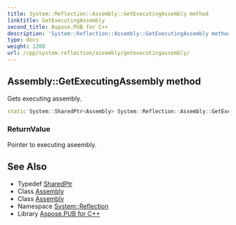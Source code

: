 ```yaml
---
title: System::Reflection::Assembly::GetExecutingAssembly method
linktitle: GetExecutingAssembly
second_title: Aspose.PUB for C++
description: 'System::Reflection::Assembly::GetExecutingAssembly method. Gets executing assembly in C++.'
type: docs
weight: 1200
url: /cpp/system.reflection/assembly/getexecutingassembly/
---
```

## Assembly::GetExecutingAssembly method


Gets executing assembly.

```cpp
static System::SharedPtr<Assembly> System::Reflection::Assembly::GetExecutingAssembly()
```


### ReturnValue

Pointer to executing aseembly.

## See Also

* Typedef [SharedPtr](../../../system/sharedptr/)
* Class [Assembly](../)
* Class [Assembly](../)
* Namespace [System::Reflection](../../)
* Library [Aspose.PUB for C++](../../../)
